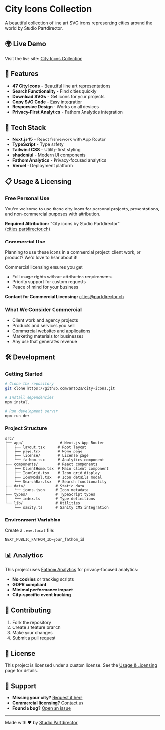 # City Icons Collection

A beautiful collection of line art SVG icons representing cities around the world by Studio Partdirector.

## 🌍 Live Demo

Visit the live site: [City Icons Collection](https://city-icons-hj35f86hp-anto2s-projects.vercel.app)

## 🎨 Features

- **47 City Icons** - Beautiful line art representations
- **Search Functionality** - Find cities quickly
- **Download SVGs** - Get icons for your projects
- **Copy SVG Code** - Easy integration
- **Responsive Design** - Works on all devices
- **Privacy-First Analytics** - Fathom Analytics integration

## 🚀 Tech Stack

- **Next.js 15** - React framework with App Router
- **TypeScript** - Type safety
- **Tailwind CSS** - Utility-first styling
- **shadcn/ui** - Modern UI components
- **Fathom Analytics** - Privacy-focused analytics
- **Vercel** - Deployment platform

## 📋 Usage & Licensing

### Free Personal Use

You're welcome to use these city icons for personal projects, presentations, and non-commercial purposes with attribution.

**Required Attribution:**
"City icons by Studio Partdirector" ([cities.partdirector.ch](https://cities.partdirector.ch))

### Commercial Use

Planning to use these icons in a commercial project, client work, or product? We'd love to hear about it!

Commercial licensing ensures you get:
- Full usage rights without attribution requirements
- Priority support for custom requests
- Peace of mind for your business

**Contact for Commercial Licensing:**
[cities@partdirector.ch](mailto:cities@partdirector.ch)

### What We Consider Commercial

- Client work and agency projects
- Products and services you sell
- Commercial websites and applications
- Marketing materials for businesses
- Any use that generates revenue

## 🛠️ Development

### Getting Started

```bash
# Clone the repository
git clone https://github.com/anto2s/city-icons.git

# Install dependencies
npm install

# Run development server
npm run dev
```

### Project Structure

```
src/
├── app/                 # Next.js App Router
│   ├── layout.tsx      # Root layout
│   ├── page.tsx        # Home page
│   ├── license/        # License page
│   └── fathom.tsx      # Analytics component
├── components/         # React components
│   ├── ClientHome.tsx  # Main client component
│   ├── IconGrid.tsx    # Icon grid display
│   ├── IconModal.tsx   # Icon details modal
│   └── SearchBar.tsx   # Search functionality
├── data/              # Static data
│   └── icons.json     # Icon metadata
├── types/             # TypeScript types
│   └── index.ts       # Type definitions
└── lib/               # Utilities
    └── sanity.ts      # Sanity CMS integration
```

### Environment Variables

Create a `.env.local` file:

```env
NEXT_PUBLIC_FATHOM_ID=your_fathom_id
```

## 📊 Analytics

This project uses [Fathom Analytics](https://usefathom.com/) for privacy-focused analytics:

- **No cookies** or tracking scripts
- **GDPR compliant**
- **Minimal performance impact**
- **City-specific event tracking**

## 🤝 Contributing

1. Fork the repository
2. Create a feature branch
3. Make your changes
4. Submit a pull request

## 📄 License

This project is licensed under a custom license. See the [Usage & Licensing](/license) page for details.

## 🌟 Support

- **Missing your city?** [Request it here](mailto:icons@partdirector.ch)
- **Commercial licensing?** [Contact us](mailto:cities@partdirector.ch)
- **Found a bug?** [Open an issue](https://github.com/anto2s/city-icons/issues)

---

Made with ❤️ by [Studio Partdirector](https://partdirector.ch)

